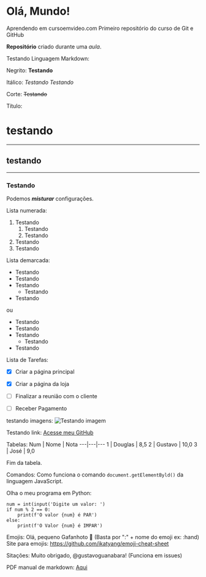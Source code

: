 # Olá, Mundo!
Aprendendo em cursoemvideo.com
Primeiro repositório do curso de Git e GitHub

**Repositório** criado durante uma *aula*.

Testando Linguagem Markdown:

Negrito:
  **Testando**
  
Itálico:
  _Testando_
  *Testando*

Corte:
~~Testando~~

Título:
  # testando
  ---
  
  ## testando
  ***
  
  
  ### Testando

Podemos __*misturar*__ configurações.

Lista numerada:
1. Testando
   1. Testando
   2. Testando
3. Testando
4. Testando

Lista demarcada:
* Testando
* Testando
* Testando
   * Testando
* Testando

ou

- Testando
- Testando
- Testando
   - Testando
- Testando


Lista de Tarefas:

- [x] Criar a página principal
- [x] Criar a página da loja
- [ ] Finalizar a reunião com o cliente
- [ ] Receber Pagamento


testando imagens:
  ![Testando imagem](https://user-images.githubusercontent.com/95550011/145473921-fc19b499-4905-4a71-9640-94c49bb32632.jpg)

Testando link:
  [Acesse meu GitHub](https://github.com/DouglasAdones)
  

Tabelas:
  Num | Nome | Nota
  ---|---|---
  1 | Douglas | 8,5
  2 | Gustavo | 10,0
  3 | José | 9,0
  
  Fim da tabela.
  
Comandos:
    Como funciona o comando `document.getElementByld()` da linguagem JavaScript.
    
Olha o meu programa em Python:
```
num = int(input('Digite um valor: ')
if num % 2 == 0:
    print(f'O valor {num} é PAR')
else:
    print(f'O Valor {num} é IMPAR')
```

Emojis:
  Olá, pequeno Gafanhoto 🖖 (Basta por ":" + nome do emoji ex: :hand)
  Site para emojis: https://github.com/ikatyang/emoji-cheat-sheet
  
  Sitações:
    Muito obrigado, @gustavoguanabara! (Funciona em issues)
   
PDF manual de markdown: [Aqui](https://github.com/gustavoguanabara/git-github/tree/master/manuais-PDF)
